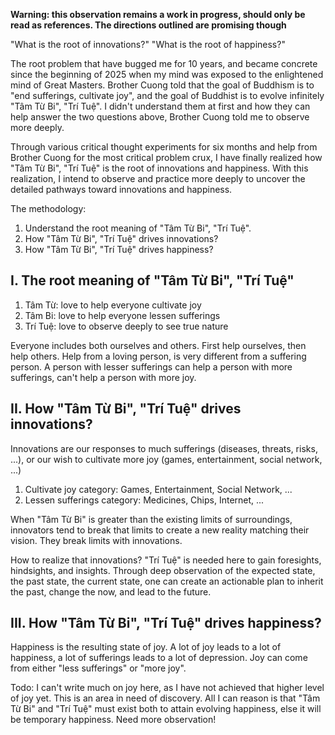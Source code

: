 **Warning: this observation remains a work in progress, should only be read as references. The directions outlined are promising though**

"What is the root of innovations?"
"What is the root of happiness?"

The root problem that have bugged me for 10 years, and became concrete since the beginning of 2025 when my mind was exposed to the enlightened mind of Great Masters. Brother Cuong told that the goal of Buddhism is to "end sufferings, cultivate joy", and the goal of Buddhist is to evolve infinitely "Tâm Từ Bi", "Trí Tuệ". I didn't understand them at first and how they can help answer the two questions above, Brother Cuong told me to observe more deeply.

Through various critical thought experiments for six months and help from Brother Cuong for the most critical problem crux, I have finally realized how "Tâm Từ Bi", "Trí Tuệ" is the root of innovations and happiness. With this realization, I intend to observe and practice more deeply to uncover the detailed pathways toward innovations and happiness.

The methodology:
1. Understand the root meaning of "Tâm Từ Bi", "Trí Tuệ".
2. How "Tâm Từ Bi", "Trí Tuệ" drives innovations?
3. How "Tâm Từ Bi", "Trí Tuệ" drives happiness?

## I. The root meaning of "Tâm Từ Bi", "Trí Tuệ"
1. Tâm Từ: love to help everyone cultivate joy
2. Tâm Bi: love to help everyone lessen sufferings
3. Trí Tuệ: love to observe deeply to see true nature

Everyone includes both ourselves and others. First help ourselves, then help others. Help from a loving person, is very different from a suffering person. A person with lesser sufferings can help a person with more sufferings, can't help a person with more joy.

## II. How "Tâm Từ Bi", "Trí Tuệ" drives innovations?
Innovations are our responses to much sufferings (diseases, threats, risks, ...), or our wish to cultivate more joy (games, entertainment, social network, ...)
1. Cultivate joy category: Games, Entertainment, Social Network, ...
2. Lessen sufferings category: Medicines, Chips, Internet, ...

When "Tâm Từ Bi" is greater than the existing limits of surroundings, innovators tend to break that limits to create a new reality matching their vision. They break limits with innovations.

How to realize that innovations? "Trí Tuệ" is needed here to gain foresights, hindsights, and insights. Through deep observation of the expected state, the past state, the current state, one can create an actionable plan to inherit the past, change the now, and lead to the future.

## III. How "Tâm Từ Bi", "Trí Tuệ" drives happiness?
Happiness is the resulting state of joy. A lot of joy leads to a lot of happiness, a lot of sufferings leads to a lot of depression. Joy can come from either "less sufferings" or "more joy".

Todo: I can't write much on joy here, as I have not achieved that higher level of joy yet. This is an area in need of discovery. All I can reason is that "Tâm Từ Bi" and "Trí Tuệ" must exist both to attain evolving happiness, else it will be temporary happiness. Need more observation!